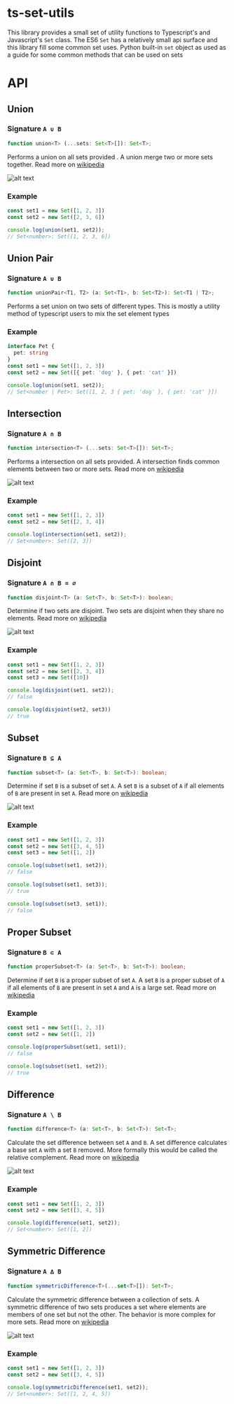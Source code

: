 # ts-set-utils

This library provides a small set of utility functions to Typescript's and Javascript's `Set` class. The ES6 `Set` has a relatively small api surface and this library fill some common set uses. Python built-in `set` object as used as a guide for some common methods that can be used on sets

# API

## Union

### Signature `A ∪ B`
``` Typescript
function union<T> (...sets: Set<T>[]): Set<T>;
```

Performs a union on all sets provided . A union merge two or more sets together. Read more on [wikipedia](https://en.wikipedia.org/wiki/Union_(set_theory))

![alt text](https://upload.wikimedia.org/wikipedia/commons/3/30/Venn0111.svg "Set Union")


### Example
``` Typescript
const set1 = new Set([1, 2, 3])
const set2 = new Set([2, 3, 6])

console.log(union(set1, set2));
// Set<number>: Set([1, 2, 3, 6])
```

## Union Pair

### Signature `A ∪ B`
``` Typescript
function unionPair<T1, T2> (a: Set<T1>, b: Set<T2>): Set<T1 | T2>;
```

Performs a set union on two sets of different types. This is mostly a utility method of typescript users to mix the set element types

### Example
``` Typescript
interface Pet {
  pet: string
}
const set1 = new Set([1, 2, 3])
const set2 = new Set([{ pet: 'dog' }, { pet: 'cat' }])

console.log(union(set1, set2));
// Set<number | Pet>: Set([1, 2, 3 { pet: 'dog' }, { pet: 'cat' }])
```

## Intersection

### Signature `A ∩ B`
``` Typescript
function intersection<T> (...sets: Set<T>[]): Set<T>;
```

Performs a intersection on all sets provided. A intersection finds common elements between two or more sets. Read more on [wikipedia](https://en.wikipedia.org/wiki/Intersection_(set_theory))

![alt text](https://upload.wikimedia.org/wikipedia/commons/9/99/Venn0001.svg "Set Intersection")

### Example
``` Typescript
const set1 = new Set([1, 2, 3])
const set2 = new Set([2, 3, 4])

console.log(intersection(set1, set2));
// Set<number>: Set([2, 3])
```

## Disjoint

### Signature `A ∩ B = ∅`
``` Typescript
function disjoint<T> (a: Set<T>, b: Set<T>): boolean;
```

Determine if two sets are disjoint. Two sets are disjoint when they share no elements. Read more on [wikipedia](https://en.wikipedia.org/wiki/Disjoint_sets)

![alt text](https://upload.wikimedia.org/wikipedia/commons/d/df/Disjunkte_Mengen.svg "Disjoint Sets")

### Example
``` Typescript
const set1 = new Set([1, 2, 3])
const set2 = new Set([2, 3, 4])
const set3 = new Set([10])

console.log(disjoint(set1, set2));
// false

console.log(disjoint(set2, set3))
// true
```

## Subset

### Signature `B ⊆ A`
``` Typescript
function subset<T> (a: Set<T>, b: Set<T>): boolean;
```

Determine if set `B` is a subset of set `A`. A set `B` is a subset of `A` if all elements of `B` are present in set `A`. Read more on [wikipedia](https://en.wikipedia.org/wiki/Subset)

![alt text](https://upload.wikimedia.org/wikipedia/commons/b/b0/Venn_A_subset_B.svg "Relative Complement")

### Example

``` Typescript
const set1 = new Set([1, 2, 3])
const set2 = new Set([3, 4, 5])
const set3 = new Set([1, 2])

console.log(subset(set1, set2));
// false

console.log(subset(set1, set3));
// true

console.log(subset(set3, set1));
// false
```

## Proper Subset

### Signature `B ⊂ A`
``` Typescript
function properSubset<T> (a: Set<T>, b: Set<T>): boolean;
```

Determine if set `B` is a proper subset of set `A`. A set `B` is a proper subset of `A` if all elements of `B` are present in set `A` and `A` is a large set. Read more on [wikipedia](https://en.wikipedia.org/wiki/Subset)

### Example

``` Typescript
const set1 = new Set([1, 2, 3])
const set2 = new Set([1, 2])

console.log(properSubset(set1, set1));
// false

console.log(subset(set1, set2));
// true
```

## Difference

### Signature `A \ B`
``` Typescript
function difference<T> (a: Set<T>, b: Set<T>): Set<T>;
```

Calculate the set difference between set `A` and `B`. A set difference calculates a base set `A` with a set `B` removed. More formally this would be called the relative complement. Read more on [wikipedia](https://en.wikipedia.org/wiki/Complement_(set_theory)#Relative_complement)

![alt text](https://upload.wikimedia.org/wikipedia/commons/5/5a/Venn0010.svg "Relative Complement")

### Example

``` Typescript
const set1 = new Set([1, 2, 3])
const set2 = new Set([3, 4, 5])

console.log(difference(set1, set2));
// Set<number>: Set([1, 2])
```

## Symmetric Difference

### Signature `A ∆ B`
``` Typescript
function symmetricDifference<T>(...set<T>[]): Set<T>;
```

Calculate the symmetric difference between a collection of sets. A symmetric difference of two sets produces a set where elements are members of one set but not the other. The behavior is more complex for more sets. Read more on [wikipedia](https://en.wikipedia.org/wiki/Symmetric_difference)

![alt text](https://upload.wikimedia.org/wikipedia/commons/4/46/Venn0110.svg "Symmetric Differnce")

### Example
``` Typescript
const set1 = new Set([1, 2, 3])
const set2 = new Set([3, 4, 5])

console.log(symmetricDifference(set1, set2));
// Set<number>: Set([1, 2, 4, 5])
```


